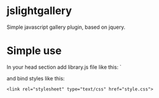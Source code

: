 # jslightgallery
Simple javascript gallery plugin, based on jquery.
# Simple use
In your head section  add library.js file like this:
`<script type="text/javascript" src="/jslibrary/lightgallery/library.js"></script>

and bind styles like this:

` <link rel="stylesheet" type="text/css" href="style.css">
` <link rel="stylesheet"  media="(max-width: 881px)" href="mobile.css">
